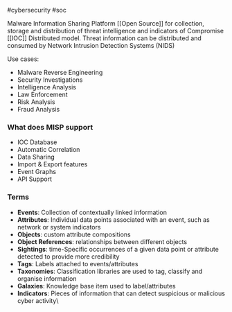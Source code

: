 #cybersecurity #soc 

Malware Information Sharing Platform
[[Open Source]] for collection, storage and distribution of threat intelligence and indicators of Compromise [[IOC]]
Distributed model.
Threat information can be distributed and consumed by Network Intrusion Detection Systems (NIDS)

Use cases:
- Malware Reverse Engineering
- Security Investigations
- Intelligence Analysis
- Law Enforcement
- Risk Analysis
- Fraud Analysis

### What does MISP support
- IOC Database
- Automatic Correlation
- Data Sharing
- Import & Export features
- Event Graphs
- API Support

### Terms
- **Events**: Collection of contextually linked information
- **Attributes**: Individual data points associated with an event, such as network or system indicators
- **Objects**: custom attribute compositions
- **Object References**: relationships between different objects
- **Sightings**: time-Specific occurrences of a given data point or attribute detected to provide more credibility
- **Tags**: Labels attached to events/attributes
- **Taxonomies**: Classification libraries are used to tag, classify and organise information
- **Galaxies**: Knowledge base item used to label/attributes
- **Indicators**: Pieces of information that can detect suspicious or malicious cyber activity\


